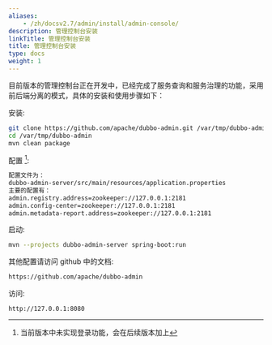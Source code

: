 ```yaml
---
aliases:
    - /zh/docsv2.7/admin/install/admin-console/
description: 管理控制台安装
linkTitle: 管理控制台安装
title: 管理控制台安装
type: docs
weight: 1
---
```




目前版本的管理控制台正在开发中，已经完成了服务查询和服务治理的功能，采用前后端分离的模式，具体的安装和使用步骤如下：

安装:

```sh
git clone https://github.com/apache/dubbo-admin.git /var/tmp/dubbo-admin
cd /var/tmp/dubbo-admin
mvn clean package
```

配置 [^1]:

```sh
配置文件为：
dubbo-admin-server/src/main/resources/application.properties
主要的配置有：
admin.registry.address=zookeeper://127.0.0.1:2181
admin.config-center=zookeeper://127.0.0.1:2181
admin.metadata-report.address=zookeeper://127.0.0.1:2181
```

启动:

```sh
mvn --projects dubbo-admin-server spring-boot:run
```

其他配置请访问 github 中的文档:

```sh
https://github.com/apache/dubbo-admin
```

访问:

```
http://127.0.0.1:8080
```

[^1]: 当前版本中未实现登录功能，会在后续版本加上